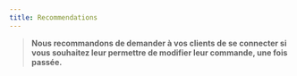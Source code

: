 ```yaml
---
title: Recommendations
---
```


> **Nous recommandons de demander à vos clients de se connecter si vous souhaitez leur permettre de modifier leur commande, une fois passée.**
